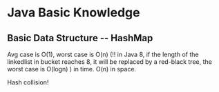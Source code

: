 # Java Basic Knowledge

## Basic Data Structure -- HashMap

Avg case is O\(1\), worst case is O\(n\) \(!! in Java 8, if the length of the linkedlist in bucket reaches 8, it will be replaced by a red-black tree, the worst case is O\(logn\) \) in time. O\(n\) in space.

Hash collision!

